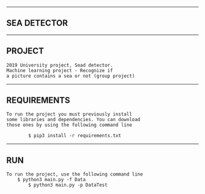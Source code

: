 ---------------------------------------------------------------
SEA DETECTOR
---------------------------------------------------------------
                                                            
--------------------------------
 PROJECT
--------------------------------
	2019 University project, Sead detector.
	Machine learning project - Recognize if 
  	a picture contains a sea or not (group project)
  

--------------------------------
REQUIREMENTS
--------------------------------
	To run the project you must previously install
  	some libraries and dependencies. You can download
  	those ones by using the following command line
	
    		$ pip3 install -r requirements.txt

--------------------------------
RUN
--------------------------------
	To run the project, use the following command line 	
		$ python3 main.py -f Data
    		$ python3 main.py -p DataTest
